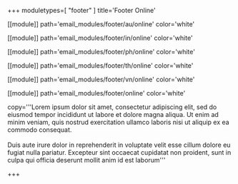 +++
moduletypes=[ "footer" ]
title='Footer Online'

[[module]]
path='email_modules/footer/au/online'
color='white'

[[module]]
path='email_modules/footer/in/online'
color='white'

[[module]]
path='email_modules/footer/ph/online'
color='white'

[[module]]
path='email_modules/footer/th/online'
color='white'

[[module]]
path='email_modules/footer/vn/online'
color='white'

[[module]]
path='email_modules/footer/online'
color='white'

copy='''Lorem ipsum dolor sit amet, consectetur adipiscing elit, sed do eiusmod tempor incididunt ut labore et dolore magna aliqua. Ut enim ad minim veniam, quis nostrud exercitation ullamco laboris nisi ut aliquip ex ea commodo consequat.<br><br>Duis aute irure dolor in reprehenderit in voluptate velit esse cillum dolore eu fugiat nulla pariatur. Excepteur sint occaecat cupidatat non proident, sunt in culpa qui officia deserunt mollit anim id est laborum'''

+++
